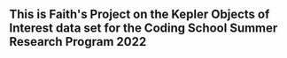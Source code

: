 ## This is Faith's Project on the Kepler Objects of Interest data set for the Coding School Summer Research Program 2022